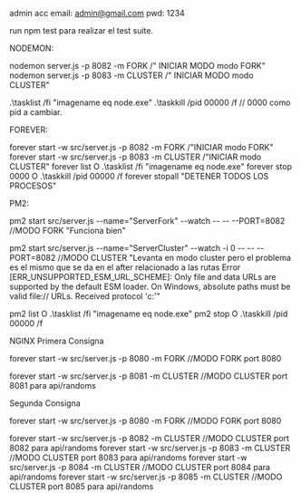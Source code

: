 admin acc
email: admin@gmail.com
pwd: 1234

run npm test para realizar el test suite.



NODEMON:

nodemon server.js -p 8082 -m FORK    /" INICIAR MODO modo FORK"
nodemon server.js -p 8083 -m CLUSTER   /" INICIAR MODO modo CLUSTER"

.\tasklist /fi "imagename eq node.exe"
.\taskkill /pid 00000 /f // 0000 como pid a cambiar.

FOREVER:

forever start -w src/server.js -p 8082 -m FORK  /"INICIAR modo FORK"
forever start -w src/server.js -p 8083 -m CLUSTER /"INICIAR modo CLUSTER"
forever list O .\tasklist /fi "imagename eq node.exe"
forever stop 0000 O .\taskkill /pid 00000 /f
forever stopall "DETENER TODOS LOS PROCESOS"

PM2:

 pm2 start src/server.js --name="ServerFork" --watch -- -- --PORT=8082 //MODO FORK "Funciona bien"

 pm2 start src/server.js --name="ServerCluster" --watch -i 0 -- -- --PORT=8082 //MODO CLUSTER "Levanta en modo cluster pero el problema es el mismo que se da en el after relacionado a las rutas Error [ERR_UNSUPPORTED_ESM_URL_SCHEME]: Only file and data URLs are supported by the default ESM loader. On Windows, absolute paths must be valid file:// URLs. Received protocol 'c:'"

pm2 list O .\tasklist /fi "imagename eq node.exe"
pm2 stop <pid> O .\taskkill /pid 00000 /f



NGINX 
Primera Consigna

forever start -w src/server.js -p 8080 -m FORK //MODO FORK port 8080

forever start -w src/server.js -p 8081 -m CLUSTER //MODO CLUSTER port 8081 para api/randoms

Segunda Consigna 

forever start -w src/server.js -p 8080 -m FORK //MODO FORK port 8080

forever start -w src/server.js -p 8082 -m CLUSTER //MODO CLUSTER port 8082 para api/randoms
forever start -w src/server.js -p 8083 -m CLUSTER //MODO CLUSTER port 8083 para api/randoms
forever start -w src/server.js -p 8084 -m CLUSTER //MODO CLUSTER port 8084 para api/randoms
forever start -w src/server.js -p 8085 -m CLUSTER //MODO CLUSTER port 8085 para api/randoms
